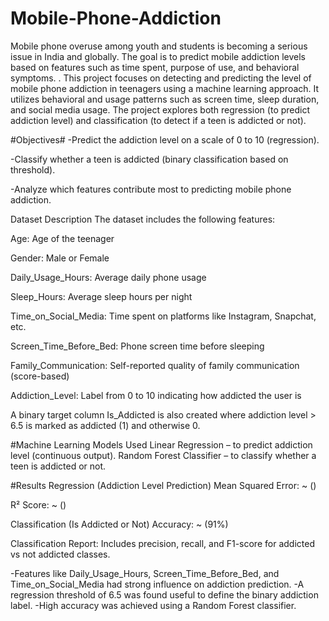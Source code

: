 # Mobile-Phone-Addiction
Mobile phone overuse among youth and students is becoming a serious issue in India and globally. The goal is to predict mobile addiction levels based on features such as time spent, purpose of use, and behavioral symptoms.
.
This project focuses on detecting and predicting the level of mobile phone addiction in teenagers using a machine learning approach. It utilizes behavioral and usage patterns such as screen time, sleep duration, and social media usage. The project explores both regression (to predict addiction level) and classification (to detect if a teen is addicted or not).

#Objectives#
-Predict the addiction level on a scale of 0 to 10 (regression).

-Classify whether a teen is addicted (binary classification based on threshold).

-Analyze which features contribute most to predicting mobile phone addiction.


Dataset Description
The dataset includes the following features:

Age: Age of the teenager

Gender: Male or Female

Daily_Usage_Hours: Average daily phone usage

Sleep_Hours: Average sleep hours per night

Time_on_Social_Media: Time spent on platforms like Instagram, Snapchat, etc.

Screen_Time_Before_Bed: Phone screen time before sleeping

Family_Communication: Self-reported quality of family communication (score-based)

Addiction_Level: Label from 0 to 10 indicating how addicted the user is

A binary target column Is_Addicted is also created where addiction level > 6.5 is marked as addicted (1) and otherwise 0.

#Machine Learning Models Used
Linear Regression – to predict addiction level (continuous output).
Random Forest Classifier – to classify whether a teen is addicted or not.

#Results
Regression (Addiction Level Prediction)
Mean Squared Error: ~ ()

R² Score: ~ ()

Classification (Is Addicted or Not)
Accuracy: ~ (91%)

Classification Report: Includes precision, recall, and F1-score for addicted vs not addicted classes.

-Features like Daily_Usage_Hours, Screen_Time_Before_Bed, and Time_on_Social_Media had strong influence on addiction prediction.
-A regression threshold of 6.5 was found useful to define the binary addiction label.
-High accuracy was achieved using a Random Forest classifier.
